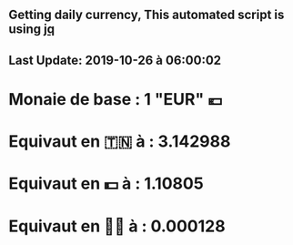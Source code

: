 ## Getting daily currency, This automated script is using [jq](https://stedolan.github.io/jq/)
## Last Update:  2019-10-26 à 06:00:02
 # Monaie de base : 1 "EUR" 💶 
 # Equivaut en 🇹🇳 à :  3.142988 
 # Equivaut en 💵 à : 1.10805
 # Equivaut en 🐱‍💻 à :  0.000128
